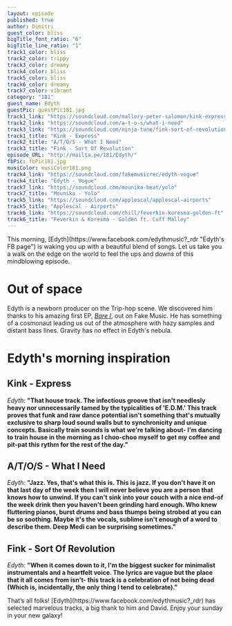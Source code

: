 ```yaml
---
layout: episode
published: true
author: Dimitri
guest_color: bliss
bigTitle_font_ratio: "6"
bigTitle_line_ratio: "1"
track1_color: bliss
track2_color: trippy
track3_color: dreamy
track4_color: bliss
track5_color: bliss
track6_color: dreamy
track7_color: vibrant
category: "181"
guest_name: Edyth
guestPic: guestPic181.jpg
track1_link: "https://soundcloud.com/mallory-peter-salomon/kink-express-original-mix"
track2_link: "https://soundcloud.com/a-t-o-s/what-i-need"
track3_link: "https://soundcloud.com/ninja-tune/fink-sort-of-revolution"
track1_title: "Kink - Express"
track2_title: "A/T/O/S - What I Need"
track3_title: "Fink - Sort Of Revolution"
episode_URL: "http://mailta.pe/181/Edyth/"
fbPic: fbPic181.jpg
musiColor: musiColor181.png
track4_link: "https://soundcloud.com/fakemusicrec/edyth-vogue"
track4_title: "Edyth - Vogue"
track7_link: "https://soundcloud.com/mounika-beat/yolo"
track7_title: "Mounika - Yolo"
track5_link: "https://soundcloud.com/applescal/applescal-airports"
track5_title: "Applescal - Airports"
track6_link: "https://soundcloud.com/chill/feverkin-koresma-golden-ft"
track6_title: "Feverkin & Koresma - Golden ft. Cuff Malloy"
---
```


<p id="introduction">This morning, [Edyth](https://www.facebook.com/edythmusic?_rdr "Edyth's FB page") is waking you up with a beautiful blend of songs. Let us take you a walk on the edge on the world to feel the ups and downs of this mindblowing episode. </p>

# Out of space
Edyth is a newborn producer on the Trip-hop scene. We discovered him thanks to his amazing first EP, [_Bare I_](https://soundcloud.com/fakemusicrec/sets/edyth-bare-1 "Listen to Bare I"), out on Fake Music. He has something of a cosmonaut leading us out of the atmosphere with hazy samples and distant bass lines. Gravity has no effect in Edyth's nebula.

# Edyth's morning inspiration

## Kink - Express
_Edyth:_ **"**That house track. The infectious groove that isn't needlesly heavy nor unnecessarily tamed by the typicalities of 'E.D.M.' This track proves that funk and raw dance potential isn't something that's mutually exclusive to sharp loud sound walls but to synchronicity and unique concepts. Basically train sounds is what we're talking about- I'm dancing to train house in the morning as I choo-choo myself to get my coffee and pit-pat this rythm for the rest of the day.**"**

## A/T/O/S - What I Need 
_Edyth:_ **"**Jazz. Yes, that's what this is. This is jazz. If you don't have it on that last day of the week then I will never believe you are a person that knows how to unwind. If you can't sink into your couch with a nice end-of the week drink then you haven't been grinding hard enough. Who knew fluttering pianos, burst drums and bass thumps being strobed at you can be so soothing. Maybe it's the vocals, sublime isn't enough of a word to describe them. Deep Medi can be surprising sometimes.**"**

## Fink - Sort Of Revolution
_Edyth:_ **"**When it comes down to it, I'm the biggest sucker for minimalist instrumentals and a heartfelt voice. The lyrics are vague but the place that it all comes from isn't- this track is a celebration of not being dead (Which is, incidentally, the only thing I tend to celebrate).**"**

 
<p id="outroduction">
That’s all folks! [Edyth](https://www.facebook.com/edythmusic?_rdr) has selected marvelous tracks, a big thank to him and David. Enjoy your sunday in your new galaxy!</p>